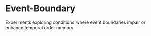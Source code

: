 # Event-Boundary
Experiments exploring conditions where event boundaries impair or enhance temporal order memory
